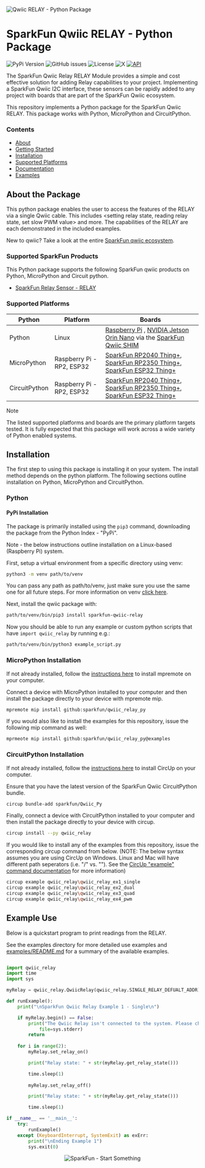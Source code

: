 ![Qwiic RELAY - Python Package](docs/images/gh-banner.png "qwiic RELAY Python Package")

# SparkFun Qwiic RELAY - Python Package

![PyPi Version](https://img.shields.io/pypi/v/sparkfun_qwiic_relay)
![GitHub issues](https://img.shields.io/github/issues/sparkfun/qwiic_relay_py)
![License](https://img.shields.io/github/license/sparkfun/qwiic_relay_py)
![X](https://img.shields.io/twitter/follow/sparkfun)
[![API](https://img.shields.io/badge/API%20Reference-blue)](https://docs.sparkfun.com/qwiic_relay_py/classqwiic__relay_1_1_qwiic_relay.html)

The SparkFun Qwiic Relay RELAY Module provides a simple and cost effective solution for adding Relay capabilities to your project. Implementing a SparkFun Qwiic I2C interface, these sensors can be rapidly added to any project with boards that are part of the SparkFun Qwiic ecosystem.

This repository implements a Python package for the SparkFun Qwiic RELAY. This package works with Python, MicroPython and CircuitPython.

### Contents

* [About](#about-the-package)
* [Getting Started](#getting-started)
* [Installation](#installation)
* [Supported Platforms](#supported-platforms)
* [Documentation](https://docs.sparkfun.com/qwiic_relay_py/classqwiic__relay_1_1_qwiic_relay.html)
* [Examples](#examples)

## About the Package

This python package enables the user to access the features of the RELAY via a single Qwiic cable. This includes <setting relay state, reading relay state, set slow PWM value> and more. The capabilities of the RELAY are each demonstrated in the included examples.

New to qwiic? Take a look at the entire [SparkFun qwiic ecosystem](https://www.sparkfun.com/qwiic).

### Supported SparkFun Products

This Python package supports the following SparkFun qwiic products on Python, MicroPython and Circuit python. 

* [SparkFun Relay Sensor - RELAY](http://www.sparkfun.com/qwiic)

### Supported Platforms

| Python | Platform | Boards |
|--|--|--|
| Python | Linux | [Raspberry Pi](https://www.sparkfun.com/raspberry-pi-5-8gb.html) , [NVIDIA Jetson Orin Nano](https://www.sparkfun.com/nvidia-jetson-orin-nano-developer-kit.html) via the [SparkFun Qwiic SHIM](https://www.sparkfun.com/sparkfun-qwiic-shim-for-raspberry-pi.html) |
| MicroPython | Raspberry Pi - RP2, ESP32 | [SparkFun RP2040 Thing+](https://www.sparkfun.com/sparkfun-thing-plus-rp2040.html), [SparkFun RP2350 Thing+](https://www.sparkfun.com/sparkfun-thing-plus-rp2350.html), [SparkFun ESP32 Thing+](https://www.sparkfun.com/sparkfun-thing-plus-esp32-wroom-usb-c.html)
|CircuitPython | Raspberry Pi - RP2, ESP32 | [SparkFun RP2040 Thing+](https://www.sparkfun.com/sparkfun-thing-plus-rp2040.html), [SparkFun RP2350 Thing+](https://www.sparkfun.com/sparkfun-thing-plus-rp2350.html), [SparkFun ESP32 Thing+](https://www.sparkfun.com/sparkfun-thing-plus-esp32-wroom-usb-c.html)

> [!NOTE]
> The listed supported platforms and boards are the primary platform targets tested. It is fully expected that this package will work across a wide variety of Python enabled systems. 

## Installation 

The first step to using this package is installing it on your system. The install method depends on the python platform. The following sections outline installation on Python, MicroPython and CircuitPython.

### Python 

#### PyPi Installation

The package is primarily installed using the `pip3` command, downloading the package from the Python Index - "PyPi". 

Note - the below instructions outline installation on a Linux-based (Raspberry Pi) system.

First, setup a virtual environment from a specific directory using venv:
```sh
python3 -m venv path/to/venv
```
You can pass any path as path/to/venv, just make sure you use the same one for all future steps. For more information on venv [click here](https://docs.python.org/3/library/venv.html).

Next, install the qwiic package with:
```sh
path/to/venv/bin/pip3 install sparkfun-qwiic-relay
```
Now you should be able to run any example or custom python scripts that have `import qwiic_relay` by running e.g.:
```sh
path/to/venv/bin/python3 example_script.py
```

### MicroPython Installation
If not already installed, follow the [instructions here](https://docs.micropython.org/en/latest/reference/mpremote.html) to install mpremote on your computer.

Connect a device with MicroPython installed to your computer and then install the package directly to your device with mpremote mip.
```sh
mpremote mip install github:sparkfun/qwiic_relay_py
```

If you would also like to install the examples for this repository, issue the following mip command as well:
```sh
mprmeote mip install github:sparkfun/qwiic_relay_py@examples
```

### CircuitPython Installation
If not already installed, follow the [instructions here](https://docs.circuitpython.org/projects/circup/en/latest/#installation) to install CircUp on your computer.

Ensure that you have the latest version of the SparkFun Qwiic CircuitPython bundle. 
```sh
circup bundle-add sparkfun/Qwiic_Py
```

Finally, connect a device with CircuitPython installed to your computer and then install the package directly to your device with circup.
```sh
circup install --py qwiic_relay
```

If you would like to install any of the examples from this repository, issue the corresponding circup command from below. (NOTE: The below syntax assumes you are using CircUp on Windows. Linux and Mac will have different path seperators (i.e. "/" vs. "\"). See the [CircUp "example" command documentation](https://learn.adafruit.com/keep-your-circuitpython-libraries-on-devices-up-to-date-with-circup/example-command) for more information)

```sh
circup example qwiic_relay\qwiic_relay_ex1_single
circup example qwiic_relay\qwiic_relay_ex2_dual
circup example qwiic_relay\qwiic_relay_ex3_quad
circup example qwiic_relay\qwiic_relay_ex4_pwm
```

Example Use
 ---------------
Below is a quickstart program to print readings from the RELAY.

See the examples directory for more detailed use examples and [examples/README.md](https://github.com/sparkfun/qwiic_relay_py/blob/main/examples/README.md) for a summary of the available examples.

```python

import qwiic_relay
import time
import sys

myRelay = qwiic_relay.QwiicRelay(qwiic_relay.SINGLE_RELAY_DEFUALT_ADDR)

def runExample():
    print("\nSparkFun Qwiic Relay Example 1 - Single\n")

    if myRelay.begin() == False:
        print("The Qwiic Relay isn't connected to the system. Please check your connection", \
            file=sys.stderr)
        return
    
    for i in range(2):
        myRelay.set_relay_on()

        print("Relay state: " + str(myRelay.get_relay_state()))

        time.sleep(1)
        
        myRelay.set_relay_off()

        print("Relay state: " + str(myRelay.get_relay_state()))

        time.sleep(1)

if __name__ == '__main__':
    try:
        runExample()
    except (KeyboardInterrupt, SystemExit) as exErr:
        print("\nEnding Example 1")
        sys.exit(0)
```
<p align="center">
<img src="https://cdn.sparkfun.com/assets/custom_pages/3/3/4/dark-logo-red-flame.png" alt="SparkFun - Start Something">
</p>

